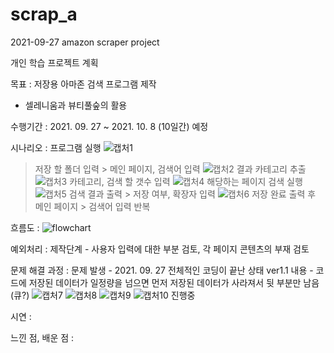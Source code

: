 # scrap_a

2021-09-27 amazon scraper project

개인 학습 프로젝트 계획

목표 : 저장용 아마존 검색 프로그램 제작
- 셀레니움과 뷰티풀숲의 활용

수행기간 : 2021. 09. 27 ~ 2021. 10. 8 (10일간) 예정

시나리오 : 프로그램 실행 ![캡처1](https://user-images.githubusercontent.com/64139631/134908439-8c471f42-02bb-4268-93ee-ab1e2eba2aac.PNG)
> 저장 할 폴더 입력 > 메인 페이지, 검색어 입력 ![캡처2](https://user-images.githubusercontent.com/64139631/134908601-ed05b383-ae6c-4ae0-8a6f-2188b5646392.PNG)
> 결과 카테고리 추출 ![캡처3](https://user-images.githubusercontent.com/64139631/134908678-e11850a8-cbc4-4bd1-89b6-deaf7cff5ab6.PNG)
> 카테고리, 검색 할 갯수 입력 ![캡처4](https://user-images.githubusercontent.com/64139631/134908768-f67fcfad-7f49-458d-bf42-be3619c7107a.PNG)
> 해당하는 페이지 검색 실행 ![캡처5](https://user-images.githubusercontent.com/64139631/134908812-8b922c78-a15d-451e-aa4b-5ad1b4af42f5.PNG)
> 검색 결과 출력 > 저장 여부, 확장자 입력 ![캡처6](https://user-images.githubusercontent.com/64139631/134908859-15883908-7519-4b07-b932-efd160a005e9.PNG)
> 저장 완료 출력 후 메인 페이지 > 검색어 입력 반복

흐름도 : ![flowchart](https://user-images.githubusercontent.com/64139631/134908282-2f69f0f2-bb76-49cb-8be4-d3a09f9f6249.PNG)

예외처리 : 제작단계 - 사용자 입력에 대한 부분 검토, 각 페이지 콘텐츠의 부재 검토

문제 해결 과정 : 
문제 발생 - 2021. 09. 27 전체적인 코딩이 끝난 상태 ver1.1
내용 - 코드에 저장된 데이터가 일정량을 넘으면 먼저 저장된 데이터가 사라져서 뒷 부분만 남음 (큐?) 
![캡처7](https://user-images.githubusercontent.com/64139631/134908905-619079e7-c447-48c4-8063-8a1403d37d31.PNG)
![캡처8](https://user-images.githubusercontent.com/64139631/134908989-73d119d9-0413-421b-85ef-e6fd1c10830f.PNG)
![캡처9](https://user-images.githubusercontent.com/64139631/134909000-fd26d455-b8f7-4e79-bffe-7143209cab0d.PNG)
![캡처10](https://user-images.githubusercontent.com/64139631/134909018-1fd31cb1-7cb2-4a84-82ab-b877b5665e87.PNG)
진행중

시연 :

느낀 점, 배운 점 :

